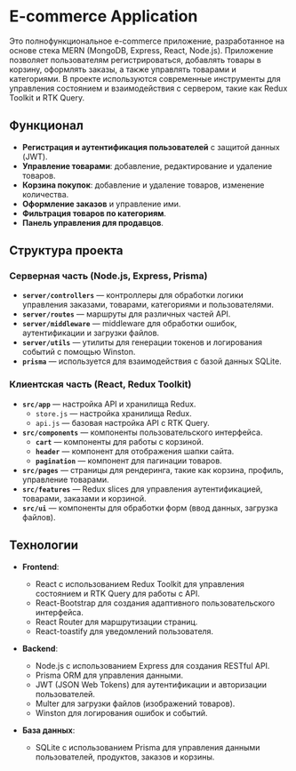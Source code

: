 # E-commerce Application

Это полнофункциональное e-commerce приложение, разработанное на основе стека MERN (MongoDB, Express, React, Node.js). Приложение позволяет пользователям регистрироваться, добавлять товары в корзину, оформлять заказы, а также управлять товарами и категориями. В проекте используются современные инструменты для управления состоянием и взаимодействия с сервером, такие как Redux Toolkit и RTK Query.

## Функционал

- **Регистрация и аутентификация пользователей** с защитой данных (JWT).
- **Управление товарами**: добавление, редактирование и удаление товаров.
- **Корзина покупок**: добавление и удаление товаров, изменение количества.
- **Оформление заказов** и управление ими.
- **Фильтрация товаров по категориям**.
- **Панель управления для продавцов**.

## Структура проекта

### Серверная часть (Node.js, Express, Prisma)

- **`server/controllers`** — контроллеры для обработки логики управления заказами, товарами, категориями и пользователями.
- **`server/routes`** — маршруты для различных частей API.
- **`server/middleware`** — middleware для обработки ошибок, аутентификации и загрузки файлов.
- **`server/utils`** — утилиты для генерации токенов и логирования событий с помощью Winston.
- **`prisma`** — используется для взаимодействия с базой данных SQLite.

### Клиентская часть (React, Redux Toolkit)

- **`src/app`** — настройка API и хранилища Redux.
  - `store.js` — настройка хранилища Redux.
  - `api.js` — базовая настройка API с RTK Query.
- **`src/components`** — компоненты пользовательского интерфейса.
  - **`cart`** — компоненты для работы с корзиной.
  - **`header`** — компонент для отображения шапки сайта.
  - **`pagination`** — компонент для пагинации товаров.
- **`src/pages`** — страницы для рендеринга, такие как корзина, профиль, управление товарами.
- **`src/features`** — Redux slices для управления аутентификацией, товарами, заказами и корзиной.
- **`src/ui`** — компоненты для обработки форм (ввод данных, загрузка файлов).

## Технологии

- **Frontend**:
  - React с использованием Redux Toolkit для управления состоянием и RTK Query для работы с API.
  - React-Bootstrap для создания адаптивного пользовательского интерфейса.
  - React Router для маршрутизации страниц.
  - React-toastify для уведомлений пользователя.

- **Backend**:
  - Node.js с использованием Express для создания RESTful API.
  - Prisma ORM для управления данными.
  - JWT (JSON Web Tokens) для аутентификации и авторизации пользователей.
  - Multer для загрузки файлов (изображений товаров).
  - Winston для логирования ошибок и событий.

- **База данных**:
  - SQLite с использованием Prisma для управления данными пользователей, продуктов, заказов и корзины.

